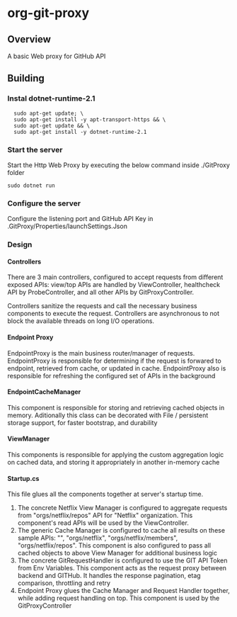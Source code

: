# org-git-proxy

## Overview

A basic Web proxy for GitHub API

## Building

### Instal dotnet-runtime-2.1
```
  sudo apt-get update; \
  sudo apt-get install -y apt-transport-https && \
  sudo apt-get update && \
  sudo apt-get install -y dotnet-runtime-2.1
```
  
### Start the server
Start the Http Web Proxy by executing the below command inside ./GitProxy folder

```
sudo dotnet run
```

### Configure the server

Configure the listening port and GitHub API Key in .GitProxy/Properties/launchSettings.Json

### Design

#### Controllers

There are 3 main controllers, configured to accept requests from different exposed APIs: view/top APIs are handled by ViewController, healthcheck API by ProbeController, and all other APIs by GitProxyController.

Controllers sanitize the requests and call the necessary business components to execute the request. Controllers are asynchronous to not block the available threads on long I/O operations.

#### Endpoint Proxy

EndpointProxy is the main business router/manager of requests. EndpointProxy is responsible for determining if the request is forwared to endpoint, retrieved from cache, or updated in cache. EndpointProxy also is responsible for refreshing the configured set of APIs in the background

#### EndpointCacheManager

This component is responsible for storing and retrieving cached objects in memory. Aditionally this class can be decorated with File / persistent storage support, for faster bootstrap, and durability

#### ViewManager

This components is responsible for applying the custom aggregation logic on cached data, and storing it appropriately in another in-memory cache

#### Startup.cs

This file glues all the components together at server's startup time.

1. The concrete Netflix View Manager is configured to aggregate requests from "orgs/netflix/repos" API for "Netflix" organization. This component's read APIs will be used by the ViewController.
2. The generic Cache Manager is configured to cache all results on these sample APIs: "", "orgs/netflix", "orgs/netflix/members", "orgs/netflix/repos". This component is also configured to pass all cached objects to above View Manager for additional business logic
3. The concrete GitRequestHandler is configured to use the GIT API Token from Env Variables. This component acts as the request proxy between backend and GITHub. It handles the response pagination, etag comparison, throttling and retry
4. Endpoint Proxy glues the Cache Manager and Request Handler together, while adding request handling on top. This component is used by the GitProxyController
